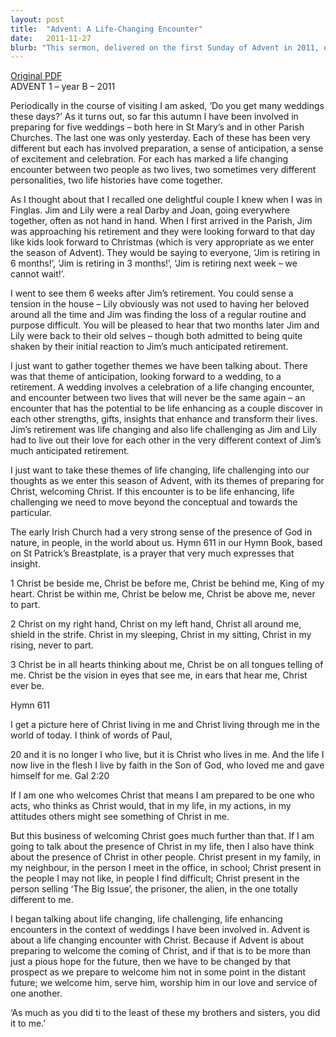 ```yaml
---
layout: post
title:  "Advent: A Life-Changing Encounter"
date:   2011-11-27
blurb: "This sermon, delivered on the first Sunday of Advent in 2011, explores the themes of life-changing and life-challenging encounters, drawing parallels between the anticipation of significant life events, such as weddings or retirements, and the spiritual anticipation of Advent. The sermon emphasizes the presence of Christ in every aspect of our lives and in every person we encounter, challenging us to see and serve Christ in others."
---
```

[Original PDF](/assets/pdf/advent12011.pdf)    
ADVENT 1 – year B – 2011

Periodically in the course of visiting I am asked, ‘Do you get many weddings these days?’ As it turns out, so far this autumn I have been involved in preparing for five weddings – both here in St Mary’s and in other Parish Churches. The last one was only yesterday. Each of these has been very different but each has involved preparation, a sense of anticipation, a sense of excitement and celebration. For each has marked a life changing encounter between two people as two lives, two sometimes very different personalities, two life histories have come together.

As I thought about that I recalled one delightful couple I knew when I was in Finglas. Jim and Lily were a real Darby and Joan, going everywhere together, often as not hand in hand. When I first arrived in the Parish, Jim was approaching his retirement and they were looking forward to that day like kids look forward to Christmas (which is very appropriate as we enter the season of Advent). They would be saying to everyone, ‘Jim is retiring in 6 months!’, ‘Jim is retiring in 3 months!’, ‘Jim is retiring next week – we cannot wait!’.

I went to see them 6 weeks after Jim’s retirement. You could sense a tension in the house – Lily obviously was not used to having her beloved around all the time and Jim was finding the loss of a regular routine and purpose difficult. You will be pleased to hear that two months later Jim and Lily were back to their old selves – though both admitted to being quite shaken by their initial reaction to Jim’s much anticipated retirement.

I just want to gather together themes we have been talking about. There was that theme of anticipation, looking forward to a wedding, to a retirement. A wedding involves a celebration of a life changing encounter, and encounter between two lives that will never be the same again – an encounter that has the potential to be life enhancing as a couple discover in each other strengths, gifts, insights that enhance and transform their lives. Jim’s retirement was life changing and also life challenging as Jim and Lily had to live out their love for each other in the very different context of Jim’s much anticipated retirement.

I just want to take these themes of life changing, life challenging into our thoughts as we enter this season of Advent, with its themes of preparing for Christ, welcoming Christ. If this encounter is to be life enhancing, life challenging we need to move beyond the conceptual and towards the particular.

The early Irish Church had a very strong sense of the presence of God in nature, in people, in the world about us. Hymn 611 in our Hymn Book, based on St Patrick’s Breastplate, is a prayer that very much expresses that insight.

1 Christ be beside me,
Christ be before me,
Christ be behind me,
King of my heart.
Christ be within me,
Christ be below me,
Christ be above me,
never to part.

2 Christ on my right hand,
Christ on my left hand,
Christ all around me,
shield in the strife.
Christ in my sleeping,
Christ in my sitting,
Christ in my rising,
never to part.

3 Christ be in all hearts
thinking about me,
Christ be on all tongues
telling of me.
Christ be the vision
in eyes that see me,
in ears that hear me,
Christ ever be.

Hymn 611

I get a picture here of Christ living in me and Christ living through me in the world of today. I think of words of Paul,

20 and it is no longer I who live, but it is Christ who lives in me. And the life I now live in the flesh I live by faith in the Son of God, who loved me and gave himself for me. Gal 2:20

If I am one who welcomes Christ that means I am prepared to be one who acts, who thinks as Christ would, that in my life, in my actions, in my attitudes others might see something of Christ in me.

But this business of welcoming Christ goes much further than that. If I am going to talk about the presence of Christ in my life, then I also have think about the presence of Christ in other people. Christ present in my family, in my neighbour, in the person I meet in the office, in school; Christ present in the people I may not like, in people I find difficult; Christ present in the person selling ‘The Big Issue’, the prisoner, the alien, in the one totally different to me.

I began talking about life changing, life challenging, life enhancing encounters in the context of weddings I have been involved in. Advent is about a life changing encounter with Christ. Because if Advent is about preparing to welcome the coming of Christ, and if that is to be more than just a pious hope for the future, then we have to be changed by that prospect as we prepare to welcome him not in some point in the distant future; we welcome him, serve him, worship him in our love and service of one another.

‘As much as you did ti to the least of these my brothers and sisters, you did it to me.’
